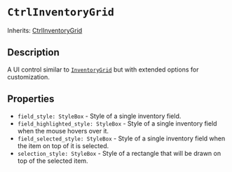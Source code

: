 # `CtrlInventoryGrid`

Inherits: [CtrlInventoryGrid](./ctrl_inventory_grid.md)

## Description

A UI control similar to [`InventoryGrid`](./ctrl_inventory_grid.md) but with extended options for customization.

## Properties

* `field_style: StyleBox` - Style of a single inventory field.
* `field_highlighted_style: StyleBox` - Style of a single inventory field when the mouse hovers over it.
* `field_selected_style: StyleBox` - Style of a single inventory field when the item on top of it is selected.
* `selection_style: StyleBox` - Style of a rectangle that will be drawn on top of the selected item.
